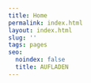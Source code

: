 ```yaml
---
title: Home
permalink: index.html
layout: index.html
slug: ''
tags: pages
seo:
  noindex: false
  title: AUFLADEN
---
```



